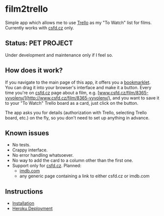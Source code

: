 # film2trello

Simple app which allows me to use [Trello](http://trello.com/) as my "To Watch" list for films. Currently works with [csfd.cz](http://csfd.cz) only.

## Status: PET PROJECT

Under development and maintenance only if I feel so.

## How does it work?

If you navigate to the main page of this app, it offers you a [bookmarklet](https://en.wikipedia.org/wiki/Bookmarklet). You can drag it into your browser's interface and make it a button. Every time you're on [csfd.cz](http://csfd.cz) page about a film, e.g. [www.csfd.cz/film/8365-vyvoleny/](http://www.csfd.cz/film/8365-vyvoleny/), and you want to save it to your "To Watch" Trello board as a card, just click on the button.

The app asks you for details (authorization with Trello, selecting Trello board, etc.) on the fly, so you don't need to set up anything in advance.

## Known issues

- No tests.
- Crappy interface.
- No error handling whatsoever.
- No way to add the card to a column other than the first one.
- Support only for [csfd.cz](http://csfd.cz). Planned:
    - [imdb.com](http://www.imdb.com/)
    - any generic page containing a link to either csfd.cz or imdb.com

## Instructions

- [Installation](docs/installation.md)
- [Heroku Deployment](docs/heroku.md)
